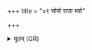 +++
title = "०९ सोमो राजा भवो"

+++
<details><summary>मूलम् (GR)</summary>

सोमो राजा भवो राजा पशुपतिः  
पशूनां वरुणो धृतव्रतः ।  
ये राजसूये असूयन्त देवास्  
ते ते क्षत्रं दधत्व् आयुर् ओजः ॥
</details>